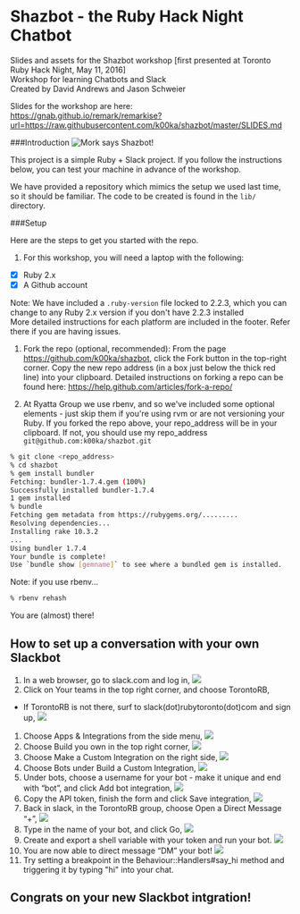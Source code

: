 Shazbot - the Ruby Hack Night Chatbot
=====================================

Slides and assets for the Shazbot workshop [first presented at Toronto Ruby Hack Night, May 11, 2016]  
Workshop for learning Chatbots and Slack  
Created by David Andrews and Jason Schweier  

Slides for the workshop are here:  
https://gnab.github.io/remark/remarkise?url=https://raw.githubusercontent.com/k00ka/shazbot/master/SLIDES.md

###Introduction
![Mork says Shazbot!](http://www.unmotivating.com/wp-content/uploads/2014/08/ntpIdWz.jpg)

This project is a simple Ruby + Slack project. If you follow the instructions below, you can test your machine in advance of the workshop.

We have provided a repository which mimics the setup we used last time, so it should be familiar. The code to be created is found in the ``lib/`` directory.

###Setup

Here are the steps to get you started with the repo.

1. For this workshop, you will need a laptop with the following:
  - [x] Ruby 2.x  
  - [x] A Github account  

  Note: We have included a ``.ruby-version`` file locked to 2.2.3, which you can change to any Ruby 2.x version if you don't have 2.2.3 installed  
  More detailed instructions for each platform are included in the footer. Refer there if you are having issues.

1. Fork the repo (optional, recommended):
  From the page https://github.com/k00ka/shazbot, click the Fork button in the top-right corner. Copy the new repo address (in a box just below the thick red line) into your clipboard. Detailed instructions on forking a repo can be found here: https://help.github.com/articles/fork-a-repo/

1. At Ryatta Group we use rbenv, and so we've included some optional elements - just skip them if you're using rvm or are not versioning your Ruby. If you forked the repo above, your repo_address will be in your clipboard. If not, you should use my repo_address ``git@github.com:k00ka/shazbot.git``

  ```sh
  % git clone <repo_address>
  % cd shazbot
  % gem install bundler
  Fetching: bundler-1.7.4.gem (100%)
  Successfully installed bundler-1.7.4
  1 gem installed
  % bundle
  Fetching gem metadata from https://rubygems.org/.........
  Resolving dependencies...
  Installing rake 10.3.2
  ...
  Using bundler 1.7.4
  Your bundle is complete!
  Use `bundle show [gemname]` to see where a bundled gem is installed.
  ```
  Note: if you use rbenv...
  ```sh
  % rbenv rehash
  ```
  You are (almost) there!

## How to set up a conversation with your own Slackbot
1. In a web browser, go to slack.com and log in,
![](images/one.png)
1. Click on Your teams in the top right corner, and choose TorontoRB,
  - If TorontoRB is not there, surf to slack(dot)rubytoronto(dot)com and sign up,
![](images/two.png)
1. Choose Apps & Integrations from the side menu,
![](images/three.png)
1. Choose Build you own in the top right corner,
![](images/four.png)
1. Choose Make a Custom Integration on the right side,
![](images/five.png)
1. Choose Bots under Build a Custom Integration,
![](images/six.png)
1. Under bots, choose a username for your bot - make it unique and end with “bot”, and click Add bot integration,
![](images/seven.png)
1. Copy the API token, finish the form and click Save integration,
![](images/eight.png)
1. Back in slack, in the TorontoRB group, choose Open a Direct Message “+”,
![](images/nine.png)
1. Type in the name of your bot, and click Go,
![](images/ten.png)
1. Create and export a shell variable with your token and run your bot.
![](images/eleven.png)
1. You are now able to direct message “DM” your bot!
![](images/twelve.png)
1. Try setting a breakpoint in the Behaviour::Handlers#say_hi method and triggering it by typing "hi" into your chat.

## Congrats on your new Slackbot intgration!
